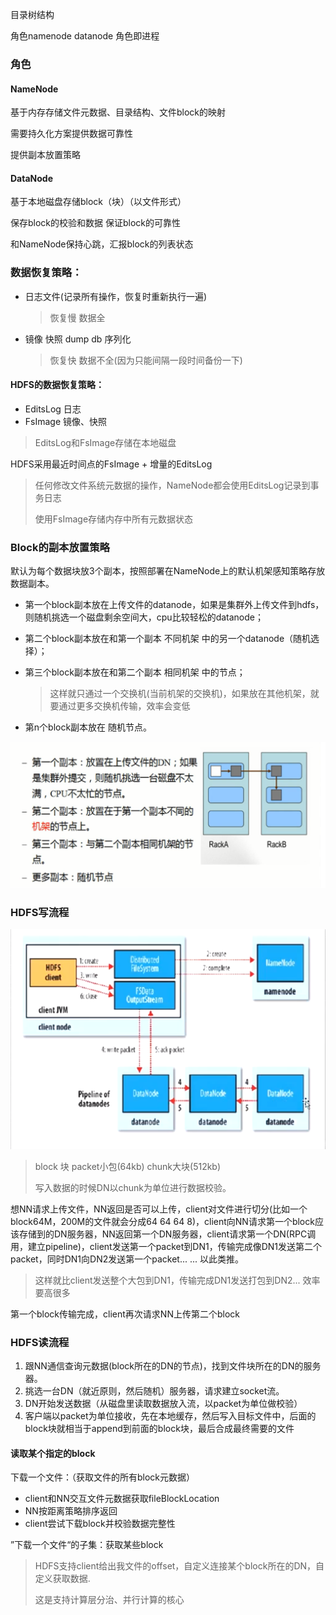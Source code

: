 目录树结构

角色namenode datanode 角色即进程

### 角色

#### NameNode

基于内存存储文件元数据、目录结构、文件block的映射

需要持久化方案提供数据可靠性

提供副本放置策略

#### DataNode

基于本地磁盘存储block（块）（以文件形式）

保存block的校验和数据 保证block的可靠性

和NameNode保持心跳，汇报block的列表状态



### 数据恢复策略：

- 日志文件(记录所有操作，恢复时重新执行一遍)

  > 恢复慢 数据全

- 镜像 快照 dump db 序列化

  > 恢复快 数据不全(因为只能间隔一段时间备份一下)

#### HDFS的数据恢复策略：

- EditsLog  日志
- FsImage  镜像、快照

> EditsLog和FsImage存储在本地磁盘

HDFS采用最近时间点的FsImage + 增量的EditsLog

> 任何修改文件系统元数据的操作，NameNode都会使用EditsLog记录到事务日志
>
> 使用FsImage存储内存中所有元数据状态



### Block的副本放置策略

默认为每个数据块放3个副本，按照部署在NameNode上的默认机架感知策略存放数据副本。

- 第一个block副本放在上传文件的datanode，如果是集群外上传文件到hdfs，则随机挑选一个磁盘剩余空间大，cpu比较轻松的datanode；

- 第二个block副本放在和第一个副本 不同机架 中的另一个datanode（随机选择）；

- 第三个block副本放在和第二个副本 相同机架 中的节点；

  > 这样就只通过一个交换机(当前机架的交换机)，如果放在其他机架，就要通过更多交换机传输，效率会变低

- 第n个block副本放在 随机节点。

![hdfs-副本位置](images\hdfs-副本位置.png)



### HDFS写流程

![hdfs-写流程](images\hdfs-写流程.png)

> block 块  packet小包(64kb)  chunk大块(512kb)
>
> 写入数据的时候DN以chunk为单位进行数据校验。

想NN请求上传文件，NN返回是否可以上传，client对文件进行切分(比如一个block64M，200M的文件就会分成64 64 64 8)，client向NN请求第一个block应该存储到的DN服务器，NN返回第一个DN服务器，client请求第一个DN(RPC调用，建立pipeline)，client发送第一个packet到DN1，传输完成像DN1发送第二个packet，同时DN1向DN2发送第一个packet... ...  以此类推。

>  这样就比client发送整个大包到DN1，传输完成DN1发送打包到DN2... 效率要高很多

第一个block传输完成，client再次请求NN上传第二个block



### HDFS读流程

1. 跟NN通信查询元数据(block所在的DN的节点)，找到文件块所在的DN的服务器。
2. 挑选一台DN（就近原则，然后随机）服务器，请求建立socket流。
3. DN开始发送数据（从磁盘里读取数据放入流，以packet为单位做校验）
4. 客户端以packet为单位接收，先在本地缓存，然后写入目标文件中，后面的block块就相当于append到前面的block块，最后合成最终需要的文件

#### 读取某个指定的block

下载一个文件：（获取文件的所有block元数据）

- client和NN交互文件元数据获取fileBlockLocation
- NN按距离策略排序返回
- client尝试下载block并校验数据完整性

”下载一个文件“的子集：获取某些block

>  HDFS支持client给出我文件的offset，自定义连接某个block所在的DN，自定义获取数据.
>
> 这是支持计算层分治、并行计算的核心


